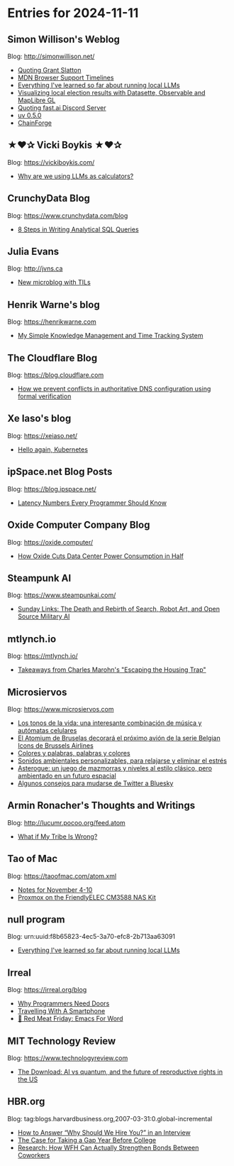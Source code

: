 # Entries for 2024-11-11
## Simon Willison's Weblog 
Blog: http://simonwillison.net/ 

- [Quoting Grant Slatton](https://simonwillison.net/2024/Nov/11/grant-slatton/#atom-everything)
- [MDN Browser Support Timelines](https://simonwillison.net/2024/Nov/11/mdn-browser-support-timelines/#atom-everything)
- [Everything I've learned so far about running local LLMs](https://simonwillison.net/2024/Nov/10/running-llms/#atom-everything)
- [Visualizing local election results with Datasette, Observable and MapLibre GL](https://simonwillison.net/2024/Nov/9/visualizing-local-election-results/#atom-everything)
- [Quoting fast.ai Discord Server](https://simonwillison.net/2024/Nov/9/fastai-discord-server/#atom-everything)
- [uv 0.5.0](https://simonwillison.net/2024/Nov/8/uv/#atom-everything)
- [ChainForge](https://simonwillison.net/2024/Nov/8/chainforge/#atom-everything)
## ★❤✰ Vicki Boykis ★❤✰ 
Blog: https://vickiboykis.com/ 

- [Why are we using LLMs as calculators?](https://vickiboykis.com/2024/11/09/why-are-we-using-llms-as-calculators/)
## CrunchyData Blog 
Blog: https://www.crunchydata.com/blog 

- [ 8 Steps in Writing Analytical SQL Queries ](https://www.crunchydata.com/blog/8-steps-in-writing-analytical-sql-queries)
## Julia Evans 
Blog: http://jvns.ca 

- [New microblog with TILs](https://jvns.ca/blog/2024/11/09/new-microblog/)
## Henrik Warne's blog 
Blog: https://henrikwarne.com 

- [My Simple Knowledge Management and Time Tracking System](https://henrikwarne.com/2024/11/09/my-simple-knowledge-management-and-time-tracking-system/)
##  The Cloudflare Blog  
Blog: https://blog.cloudflare.com 

- [How we prevent conflicts in authoritative DNS configuration using formal verification](https://blog.cloudflare.com/topaz-policy-engine-design)
## Xe Iaso's blog 
Blog: https://xeiaso.net/ 

- [Hello again, Kubernetes](https://xeiaso.net/blog/2024/hello-again-k8s/)
## ipSpace.net Blog Posts 
Blog: https://blog.ipspace.net/ 

- [Latency Numbers Every Programmer Should Know](https://blog.ipspace.net/2024/11/worth-reading-latency-numbers-programmers-should-know/?utm_source=atom_feed)
## Oxide Computer Company Blog 
Blog: https://oxide.computer/ 

- [How Oxide Cuts Data Center Power Consumption in Half](https://oxide.computer/blog/how-oxide-cuts-data-center-power-consumption-in-half)
## Steampunk AI 
Blog: https://www.steampunkai.com/ 

- [Sunday Links: The Death and Rebirth of Search, Robot Art, and Open Source Military AI](https://www.steampunkai.com/sunday-links-the-death-and-rebirth-of-search-robot-art-and-open-source-military-ai/)
## mtlynch.io 
Blog: https://mtlynch.io/ 

- [Takeaways from Charles Marohn's "Escaping the Housing Trap"](https://mtlynch.io/notes/marohn-housing-trap/)
## Microsiervos 
Blog: https://www.microsiervos.com 

- [Los tonos de la vida: una interesante combinación de música y autómatas celulares](https://www.microsiervos.com/archivo/juegos-y-diversion/tonos-vida-musica-automatas-celulares.html)
- [El Atomium de Bruselas decorará el próximo avión de la serie Belgian Icons de Brussels Airlines](https://www.microsiervos.com/archivo/aerotrastorno/atomium-bruselas-avion-belgian-icons-brussels-airlines.html)
- [Colores y palabras, palabras y colores](https://www.microsiervos.com/archivo/juegos-y-diversion/colores-palabras.html)
- [Sonidos ambientales personalizables, para relajarse y eliminar el estrés](https://www.microsiervos.com/archivo/internet/sonidos-ambientales-personalizables-relajarse.html)
- [Asterogue: un juego de mazmorras y niveles al estilo clásico, pero ambientado en un futuro espacial](https://www.microsiervos.com/archivo/juegos-y-diversion/asterogue-juego-mazmorras-niveles-futuro-espacial.html)
- [Algunos consejos para mudarse de Twitter a Bluesky](https://www.microsiervos.com/archivo/internet/consejos-mudarse-twitter-bluesky.html)
## Armin Ronacher's Thoughts and Writings 
Blog: http://lucumr.pocoo.org/feed.atom 

- [What if My Tribe Is Wrong?](http://lucumr.pocoo.org/2024/11/8/what-if-my-tribe-is-wrong)
## Tao of Mac 
Blog: https://taoofmac.com/atom.xml 

- [Notes for November 4-10](https://taoofmac.com/space/notes/2024/11/10/1700)
- [Proxmox on the FriendlyELEC CM3588 NAS Kit](https://taoofmac.com/space/notes/2024/11/09/1940)
## null program 
Blog: urn:uuid:f8b65823-4ec5-3a70-efc8-2b713aa63091 

- [Everything I've learned so far about running local LLMs](https://nullprogram.com/blog/2024/11/10/)
## Irreal 
Blog: https://irreal.org/blog 

- [Why Programmers Need Doors](https://irreal.org/blog/?p=12571)
- [Travelling With A Smartphone](https://irreal.org/blog/?p=12568)
- [🥩 Red Meat Friday: Emacs For Word](https://irreal.org/blog/?p=12566)
## MIT Technology Review 
Blog: https://www.technologyreview.com 

- [The Download: AI vs quantum, and the future of reproductive rights in the US](https://www.technologyreview.com/2024/11/08/1106759/the-download-ai-vs-quantum-and-the-future-of-reproductive-rights-in-the-us/)
## HBR.org 
Blog: tag:blogs.harvardbusiness.org,2007-03-31:0.global-incremental 

- [How to Answer “Why Should We Hire You?” in an Interview](https://hbr.org/2024/11/how-to-answer-why-should-we-hire-you-in-an-interview)
- [The Case for Taking a Gap Year Before College](https://hbr.org/2024/11/the-case-for-taking-a-gap-year-before-college)
- [Research: How WFH Can Actually Strengthen Bonds Between Coworkers](https://hbr.org/2024/11/research-how-wfh-can-actually-strengthen-bonds-between-coworkers)